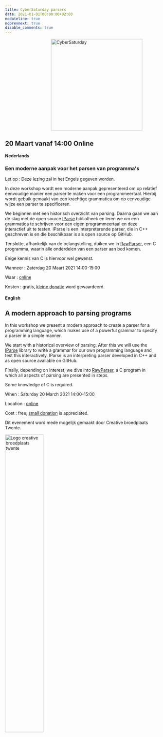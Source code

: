 ```yaml
---
title: CyberSaturday parsers
date: 2021-01-01T00:00:00+02:00
nodateline: true
noprevnext: true
disable_comments: true
---
```


<img alt="CyberSaturday" src="/images/cyber_saturday.png" width="300px" height="300px" style="margin: 0px 30%;">

## 20 Maart vanaf 14:00 Online ##

#### Nederlands 
### Een moderne aanpak voor het parsen van programma's ###

Let op : Deze lezing zal in het Engels gegeven worden.

In deze workshop wordt een moderne aanpak gepresenteerd om op relatief eenvoudige manier een parser te maken voor een programmeertaal. Hierbij wordt gebuik gemaakt van een krachtige grammatica om op eenvoudige wijze een parser te specificeren.

We beginnen met een historisch overzicht van parsing. Daarna gaan we aan de slag met de open source [IParse](https://github.com/FransFaase/IParse) bibliotheek en leren we om een grammatica te schrijven voor een eigen programmeertaal en deze interactief uit te testen. IParse is een interpreterende parser, die in C++ geschreven is en die beschikbaar is als open source op GitHub.

Tenslotte, afhankelijk van de belangstelling, duiken we in [RawParser](https://github.com/FransFaase/RawParser), een C programma, waarin alle onderdelen van een parser aan bod komen. 

Enige kennis van C is hiervoor wel gewenst.

Wanneer : Zaterdag 20 Maart 2021 14:00-15:00

Waar : [online](https://bbb.do.speakup.nl/b/dav-fxz-fhn)

Kosten : gratis, [kleine donatie](https://bunq.me/tkkrlab/5/CyberSaturday%20Donatie) word gewaardeerd.

#### English 
## A modern approach to parsing programs ##

In this workshop we present a modern approach to create a parser for a programming language, which makes use of a powerful grammar to specify a parser in a simple manner.

We start with a historical overview of parsing. After this we will use the [IParse](https://github.com/FransFaase/IParse)  library to write a grammar for our own programming language and test this interactively. IParse is an interpreting parser developed in C++ and as open source available on GitHub.

Finally, depending on interest, we dive into [RawParser](https://github.com/FransFaase/RawParser), a C program in which all aspects of parsing are presented in steps. 

Some knowledge of C is required.


When : Saturday 20 March 2021 14:00-15:00

Location : [online](https://bbb.do.speakup.nl/b/dav-fxz-fhn)

Cost : free, [small donation](https://bunq.me/tkkrlab/5/CyberSaturday%20Donatie) is appreciated.

Dit evenement word mede mogelijk gemaakt door Creative broedplaats Twente.

<img width=50% src="/images/Logo-Creatieve-Broedplaatsen-Twente.jpg"  alt="Logo creative broedplaats twente">